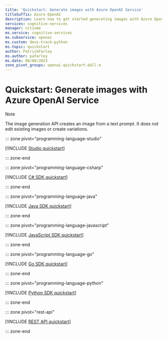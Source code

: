 ```yaml
---
title: 'Quickstart: Generate images with Azure OpenAI Service'
titleSuffix: Azure OpenAI
description: Learn how to get started generating images with Azure OpenAI Service by using the Python SDK, the REST APIs, or Azure OpenAI Studio.
services: cognitive-services
manager: nitinme
ms.service: cognitive-services
ms.subservice: openai
ms.custom: devx-track-python
ms.topic: quickstart
author: PatrickFarley
ms.author: pafarley
ms.date: 08/08/2023
zone_pivot_groups: openai-quickstart-dall-e
---
```


# Quickstart: Generate images with Azure OpenAI Service

> [!NOTE]
> The image generation API creates an image from a text prompt. It does not edit existing images or create variations.

::: zone pivot="programming-language-studio"

[!INCLUDE [Studio quickstart](includes/dall-e-studio.md)]

::: zone-end

::: zone pivot="programming-language-csharp"

[!INCLUDE [C# SDK quickstart](includes/dall-e-dotnet.md)]

::: zone-end

::: zone pivot="programming-language-java"

[!INCLUDE [Java SDK quickstart](includes/dall-e-java.md)]

::: zone-end

::: zone pivot="programming-language-javascript"

[!INCLUDE [JavaScript SDK quickstart](includes/dall-e-javascript.md)]

::: zone-end

::: zone pivot="programming-language-go"

[!INCLUDE [Go SDK quickstart](includes/dall-e-go.md)]

::: zone-end

::: zone pivot="programming-language-python"

[!INCLUDE [Python SDK quickstart](includes/dall-e-python.md)]

::: zone-end

::: zone pivot="rest-api"

[!INCLUDE [REST API quickstart](includes/dall-e-rest.md)]

::: zone-end

